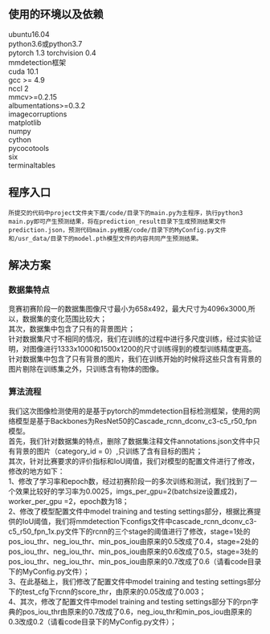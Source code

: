 ## 使用的环境以及依赖
  ubuntu16.04   
  python3.6或python3.7  
  pytorch 1.3 torchvision 0.4  
  mmdetection框架  
  cuda 10.1  
  gcc >= 4.9  
  nccl 2  
  mmcv>=0.2.15    
  albumentations>=0.3.2  
  imagecorruptions  
  matplotlib  
  numpy  
  cython  
  pycocotools  
  six  
  terminaltables  
   

## 程序入口
    所提交的代码中project文件夹下面/code/目录下的main.py为主程序，执行python3 main.py即可产生预测结果，将在prediction_result目录下生成预测结果文件prediction.json，预测代码main.py根据/code/目录下的MyConfig.py文件和/usr_data/目录下的model.pth模型文件的内容共同产生预测结果。
   
## 解决方案
 ### 数据集特点
 
  竞赛初赛阶段一的数据集图像尺寸最小为658x492，最大尺寸为4096x3000,所以，数据集的变化范围比较大；  
  其次，数据集中包含了只有的背景图片；  
  针对数据集尺寸不相同的情况，我们在训练的过程中进行多尺度训练，经过实验证明，对图像进行1333x1000和1500x1200的尺寸训练得到的模型训练精度更高。  
  针对数据集中包含了只有背景的图片，我们在训练开始的时候将这些只含有背景的图片剔除在训练集之外，只训练含有物体的图像。  

 ### 算法流程
 我们这次图像检测使用的是基于pytorch的mmdetection目标检测框架，使用的网络模型是基于Backbones为ResNet50的Cascade_rcnn_dconv_c3-c5_r50_fpn模型。  
 首先，我们针对数据集的特点，删除了数据集注释文件annotations.json文件中只有背景的图片（category_id = 0）,只训练了含有目标的图片；  
 其次，针对比赛要求的评价指标和IoU阈值，我们对模型的配置文件进行了修改，修改的地方如下：  
  1、修改了学习率和epoch数，经过初赛阶段一的多次训练和测试，我们找到了一个效果比较好的学习率为0.0025，imgs_per_gpu=2(batchsize设置成2)，worker_per_gpu =2，epoch数为18；  
 2、修改了模型配置文件中model training and testing settings部分，根据比赛提供的IoU阈值，我们将mmdetection下configs文件中cascade_rcnn_dconv_c3-c5_r50_fpn_1x.py文件下的rcnn的三个stage的阈值进行了修改，stage=1处的pos_iou_thr、neg_iou_thr、min_pos_iou由原来的0.5改成了0.4，stage=2处的pos_iou_thr、neg_iou_thr、min_pos_iou由原来的0.6改成了0.5，stage=3处的pos_iou_thr、neg_iou_thr、min_pos_iou由原来的0.7改成了0.6（请看code目录下的MyConfig.py文件）；  
 3、在此基础上，我们修改了配置文件中model training and testing settings部分下的test_cfg下rcnn的score_thr，由原来的0.05改成了0.003；  
 4、其次，修改了配置文件中model training and testing settings部分下的rpn字典的pos_iou_thr由原来的0.7改成了0.6，neg_iou_thr和min_pos_iou由原来的0.3改成0.2（请看code目录下的MyConfig.py文件）；  
 
 
 
